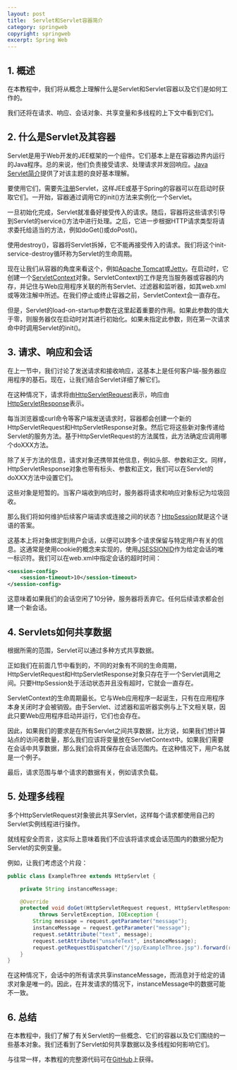 ```yaml
---
layout: post
title:  Servlet和Servlet容器简介
category: springweb
copyright: springweb
excerpt: Spring Web
---
```


## 1. 概述

在本教程中，我们将从概念上理解什么是Servlet和Servlet容器以及它们是如何工作的。

我们还将在请求、响应、会话对象、共享变量和多线程的上下文中看到它们。

## 2. 什么是Servlet及其容器

Servlet是用于Web开发的JEE框架的一个组件。它们基本上是在容器边界内运行的Java程序。总的来说，他们负责接受请求、处理请求并发回响应。[Java Servlet简介](https://www.baeldung.com/intro-to-servlets)提供了对该主题的良好基本理解。

要使用它们，需要先[注册](https://www.baeldung.com/register-servlet)Servlet，这样JEE或基于Spring的容器可以在启动时获取它们。一开始，容器通过调用它的init()方法来实例化一个Servlet。

一旦初始化完成，Servlet就准备好接受传入的请求。随后，容器将这些请求引导到Servlet的service()方法中进行处理。之后，它进一步根据HTTP请求类型将请求委托给适当的方法，例如doGet()或doPost()。

使用destroy()，容器将Servlet拆掉，它不能再接受传入的请求。我们将这个init-service-destroy循环称为Servlet的生命周期。

现在让我们从容器的角度来看这个，例如[Apache Tomcat](https://www.baeldung.com/tomcat)或[Jetty](https://www.baeldung.com/deploy-to-jetty)。在启动时，它创建一个[ServletContext](https://www.baeldung.com/context-servlet-initialization-param)对象。ServletContext的工作是充当服务器或容器的内存，并记住与Web应用程序关联的所有Servlet、过滤器和监听器，如其web.xml或等效注解中所述。在我们停止或终止容器之前，ServletContext会一直存在。

但是，Servlet的load-on-startup参数在这里起着重要的作用。如果此参数的值大于零，则服务器仅在启动时对其进行初始化。如果未指定此参数，则在第一次请求命中时调用Servlet的init()。

## 3. 请求、响应和会话

在上一节中，我们讨论了发送请求和接收响应，这基本上是任何客户端-服务器应用程序的基石。现在，让我们结合Servlet详细了解它们。

在这种情况下，请求将由[HttpServletRequest](https://javaee.github.io/javaee-spec/javadocs/javax/servlet/http/HttpServletRequest.html)表示，响应由[HttpServletResponse](https://javaee.github.io/javaee-spec/javadocs/javax/servlet/http/HttpServletResponse.html)表示。

每当浏览器或curl命令等客户端发送请求时，容器都会创建一个新的HttpServletRequest和HttpServletResponse对象。然后它将这些新对象传递给Servlet的服务方法。基于HttpServletRequest的方法属性，此方法确定应调用哪个doXXX方法。

除了关于方法的信息，请求对象还携带其他信息，例如头部、参数和正文。同样，HttpServletResponse对象也带有标头、参数和正文，我们可以在Servlet的doXXX方法中设置它们。

这些对象是短暂的。当客户端收到响应时，服务器将请求和响应对象标记为垃圾回收。

那么我们将如何维护后续客户端请求或连接之间的状态？[HttpSession](https://javaee.github.io/javaee-spec/javadocs/javax/servlet/http/HttpSession.html)就是这个谜语的答案。

这基本上将对象绑定到用户会话，以便可以跨多个请求保留与特定用户有关的信息。这通常是使用cookie的概念来实现的，使用[JSESSIONID](https://www.baeldung.com/java-servlet-cookies-session#httpsession-object)作为给定会话的唯一标识符。我们可以在web.xml中指定会话的超时时间：

```xml
<session-config>
    <session-timeout>10</session-timeout>
</session-config>
```

这意味着如果我们的会话空闲了10分钟，服务器将丢弃它。任何后续请求都会创建一个新会话。

## 4. Servlets如何共享数据

根据所需的范围，Servlet可以通过多种方式共享数据。

正如我们在前面几节中看到的，不同的对象有不同的生命周期，HttpServletRequest和HttpServletResponse对象只存在于一个Servlet调用之间。只要HttpSession处于活动状态并且没有超时，它就会一直存在。

ServletContext的生命周期最长。它与Web应用程序一起诞生，只有在应用程序本身关闭时才会被销毁。由于Servlet、过滤器和监听器实例与上下文相关联，因此只要Web应用程序启动并运行，它们也会存在。

因此，如果我们的要求是在所有Servlet之间共享数据，比方说，如果我们想计算站点的访问者数量，那么我们应该将变量放在ServletContext中。如果我们需要在会话中共享数据，那么我们会将其保存在会话范围内。在这种情况下，用户名就是一个例子。

最后，请求范围与单个请求的数据有关，例如请求负载。

## 5. 处理多线程

多个HttpServletRequest对象彼此共享Servlet，这样每个请求都使用自己的Servlet实例线程进行操作。

就线程安全而言，这实际上意味着我们不应该将请求或会话范围内的数据分配为Servlet的实例变量。

例如，让我们考虑这个片段：

```java
public class ExampleThree extends HttpServlet {

    private String instanceMessage;

    @Override
    protected void doGet(HttpServletRequest request, HttpServletResponse response)
          throws ServletException, IOException {
        String message = request.getParameter("message");
        instanceMessage = request.getParameter("message");
        request.setAttribute("text", message);
        request.setAttribute("unsafeText", instanceMessage);
        request.getRequestDispatcher("/jsp/ExampleThree.jsp").forward(request, response);
    }
}
```

在这种情况下，会话中的所有请求共享instanceMessage，而消息对于给定的请求对象是唯一的。因此，在并发请求的情况下，instanceMessage中的数据可能不一致。

## 6. 总结

在本教程中，我们了解了有关Servlet的一些概念、它们的容器以及它们围绕的一些基本对象。我们还看到了Servlet如何共享数据以及多线程如何影响它们。

与往常一样，本教程的完整源代码可在[GitHub](https://github.com/tuyucheng7/taketoday-tutorial4j/tree/master/spring-web-modules)上获得。